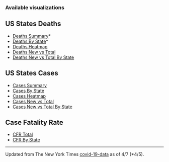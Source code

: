 ### Available visualizations

## US States Deaths

* [Deaths Summary](./us-states-deaths.html)\*
* [Deaths By State](./us-states-deaths-detail.html)\*
* [Deaths Heatmap](./us-states-deaths-heatmap.html)
* [Deaths New vs Total](./us-states-deaths-diff.html)
* [Deaths New vs Total By State](./us-states-deaths-diff-detail.html)

## US States Cases

* [Cases Summary](./us-states-cases.html)
* [Cases By State](./us-states-cases-detail.html)
* [Cases Heatmap](./us-states-cases-heatmap.html)
* [Cases New vs Total](./us-states-cases-diff.html)
* [Cases New vs Total By State](./us-states-cases-diff-detail.html)

## Case Fatality Rate
* [CFR Total](./us-states-cfr.html)
* [CFR By State](./us-states-cfr-detail.html)

---

Updated from The New York Times [covid-19-data](https://github.com/nytimes/covid-19-data) as of 4/7 (\*4/5).
